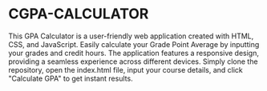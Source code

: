# CGPA-CALCULATOR
 This GPA Calculator is a user-friendly web application created with HTML, CSS, and JavaScript. Easily calculate your Grade Point Average by inputting your grades and credit hours. The application features a responsive design, providing a seamless experience across different devices. Simply clone the repository, open the index.html file, input your course details, and click "Calculate GPA" to get instant results.
